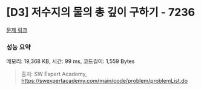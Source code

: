 # [D3] 저수지의 물의 총 깊이 구하기 - 7236 

[문제 링크](https://swexpertacademy.com/main/code/problem/problemDetail.do?contestProbId=AWlTKTUqCN8DFAVS) 

### 성능 요약

메모리: 19,368 KB, 시간: 99 ms, 코드길이: 1,559 Bytes



> 출처: SW Expert Academy, https://swexpertacademy.com/main/code/problem/problemList.do
